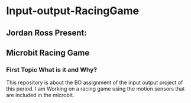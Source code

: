 # Input-output-RacingGame
## Jordan Ross Present:
## Microbit Racing Game
### First Topic What is it and Why?

This repository is about the BO assignment of the input output project of this period. I am Working on a racing game using the motion sensors that are included in the microbit.
